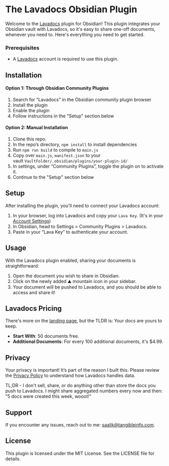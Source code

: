 # The Lavadocs Obsidian Plugin

Welcome to the [Lavadocs](https://lavadocs.com) plugin for Obsidian! This plugin integrates your Obsidian vault with Lavadocs, so it's easy to share one-off documents, whenever you need to. Here's everything you need to get started.

### Prerequisites

- A [Lavadocs](https://lavadocs.com) account is required to use this plugin.

## Installation

#### Option 1: Through Obsidian Community Plugins

1. Search for "Lavadocs" in the Obsidian community plugin browser
2. Install the plugin
3. Enable the plugin
4. Follow instructions in the "Setup" section below

#### Option 2: Manual Installation

1. Clone this repo.
2. In the repo’s directory, `npm install` to install dependencies
3. Run `npm run build` to compile to `main.js`
4. Copy over `main.js`, `manifest.json` to your vault `VaultFolder/.obsidian/plugins/your-plugin-id/`
5. In settings, under “Community Plugins”, toggle the plugin on to activate it.
6. Continue to the "Setup" section below

## Setup

After installing the plugin, you'll need to connect your Lavadocs account:

1. In your browser, log into Lavadocs and copy your `Lava Key`. (It's in your [Account Settings](https://lavadocs.com/users/edit))
2. In Obsidian, head to Settings > Community Plugins > Lavadocs.
3. Paste in your “Lava Key” to authenticate your account.

## Usage

With the Lavadocs plugin enabled, sharing your documents is straightforward:

1. Open the document you wish to share in Obsidian.
2. Click on the newly added ⛰️ mountain icon in your sidebar.
3. Your document will be pushed to Lavadocs, and you should be able to access and share it!

## Lavadocs Pricing

There's more on the [landing page](https://lavadocs.com/home), but the TLDR is: Your docs are yours to keep.

- **Start With**: 50 documents free.
- **Additional Documents**: For every 100 additional documents, it's $4.99.

## Privacy

Your privacy is important! It’s part of the reason I built this. Please review the [Privacy Policy](https://lavadocs.com/privacy_policy) to understand how Lavadocs handles data.

TL;DR - I don't sell, share, or do anything other than store the docs you push to Lavadocs. I might share aggregated numbers every now and then: "5 docs were created this week, wooot!"

## Support

If you encounter any issues, reach out to me: saalik@tangibleinfo.com.

## License

This plugin is licensed under the MIT License. See the LICENSE file for details.
